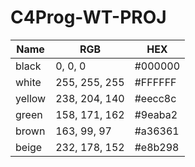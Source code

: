 # C4Prog-WT-PROJ

| Name   | RGB           | HEX    |
|--------|---------------|--------|
| black  | 0, 0, 0       | #000000 |
| white  | 255, 255, 255 | #FFFFFF |
| yellow | 238, 204, 140 | #eecc8c |
| green  | 158, 171, 162 | #9eaba2 |
| brown  | 163, 99, 97   | #a36361 |
| beige  | 232, 178, 152 | #e8b298 | 


